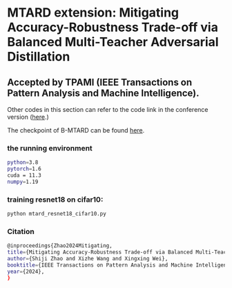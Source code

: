 # MTARD extension: Mitigating Accuracy-Robustness Trade-off via Balanced Multi-Teacher Adversarial Distillation

## Accepted by TPAMI (IEEE Transactions on Pattern Analysis and Machine Intelligence).

Other codes in this section can refer to the code link in the conference version ([here](https://github.com/zhaoshiji123/MTARD).)

The checkpoint of B-MTARD can be found [here](https://drive.google.com/drive/folders/1SPtUwtjKjef-bsSbzlJ8TcKubIqKqYLX?usp=drive_link).

### the running environment

```bash
python=3.8 
pytorch=1.6
cuda = 11.3
numpy=1.19
```

### training resnet18 on cifar10:

```bash
python mtard_resnet18_cifar10.py
```



### Citation

```bash
@inproceedings{Zhao2024Mitigating,
title={Mitigating Accuracy-Robustness Trade-off via Balanced Multi-Teacher Adversarial Distillation},
author={Shiji Zhao and Xizhe Wang and Xingxing Wei},
booktitle={IEEE Transactions on Pattern Analysis and Machine Intelligence},
year={2024},
}
```
